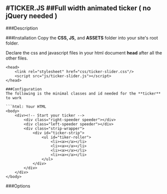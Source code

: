 #TICKER.JS
##Full width animated ticker ( no jQuery needed )
----
###Description

###Installation
Copy the **CSS, JS,** and **ASSETS** folder into your site's root folder.

Declare the css and javascript files in your html document **head** after all the other files.

```html: Your HTML Head
<head>
    <link rel="stylesheet" href="css/ticker-slider.css"/>
    <script src="js/ticker-slider.js"></script>
</head>

###Configuration
The following is the minimal classes and id needed for the **ticker** to work

```html: Your HTML
<body>
    <div><!-- Start your ticker -->
        <div class="right-speeder speeder"></div>
        <div class="left-speeder speeder"></div>
        <div class="strip-wrapper">
            <div id="ticker-strip">
                <ul id="tiker-roller">
                    <li><a></a></li>
                    <li><a></a></li>
                    <li><a></a></li>
                    <li><a></a></li>
                </ul>
            </div>
        </div>
    </div>
</body>
```

###Options